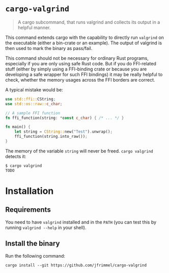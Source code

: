# `cargo-valgrind`
> A cargo subcommand, that runs valgrind and collects its output in a helpful manner.

This command extends cargo with the capability to directly run `valgrind` on the executable (either a bin-crate or an example).
The output of valgrind is then used to mark the binary as pass/fail.

This command should not be necessary for ordinary Rust programs, especially if you are only using safe Rust code.
But if you do FFI-related stuff (either by simply using a FFI-binding crate or because you are developing a safe wrapper for such FFI bindings) it may be really helpful to check, whether the memory usages across the FFI borders are correct.

A typical mistake would be:
```rust
use std::ffi::CString;
use std::os::raw::c_char;

// A sample FFI function
fn ffi_function(string: *const c_char) { /* ... */ }

fn main() {
    let string = CString::new("Test").unwrap();
    ffi_function(string.into_raw());
}
```
The memory of the variable `string` will never be freed.
`cargo valgrind` detects it:
```bash
$ cargo valgrind
TODO
```

# Installation
## Requirements
You need to have `valgrind` installed and in the `PATH` (you can test this by running `valgrind --help` in your shell).

## Install the binary
Run the following command:
```
cargo install --git https://github.com/jfrimmel/cargo-valgrind
```
